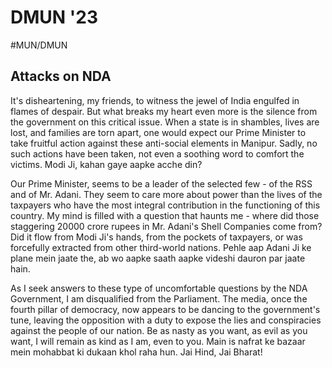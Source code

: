 # DMUN '23
#MUN/DMUN

## Attacks on NDA
It's disheartening, my friends, to witness the jewel of India engulfed in flames of despair. But what breaks my heart even more is the silence from the government on this critical issue. When a state is in shambles, lives are lost, and families are torn apart, one would expect our Prime Minister to take fruitful action against these anti-social elements in Manipur. Sadly, no such actions have been taken, not even a soothing word to comfort the victims. Modi Ji, kahan gaye aapke acche din?

Our Prime Minister, seems to be a leader of the selected few - of the RSS and of Mr. Adani. They seem to care more about power than the lives of the taxpayers who have the most integral contribution in the functioning of this country. My mind is filled with a question that haunts me - where did those staggering 20000 crore rupees in Mr. Adani's Shell Companies come from? Did it flow from Modi Ji's hands, from the pockets of taxpayers, or was forcefully extracted from other third-world nations. Pehle aap Adani Ji ke plane mein jaate the, ab wo aapke saath aapke videshi dauron par jaate hain.

As I seek answers to these type of uncomfortable questions by the NDA Government, I am disqualified from the Parliament. The media, once the fourth pillar of democracy, now appears to be dancing to the government's tune, leaving the opposition with a duty to expose the lies and conspiracies against the people of our nation. Be as nasty as you want, as evil as you want, I will remain as kind as I am, even to you. Main is nafrat ke bazaar mein mohabbat ki dukaan khol raha hun.  Jai Hind, Jai Bharat!
